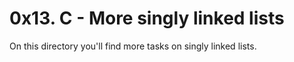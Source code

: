 # 0x13. C - More singly linked lists

On this directory you'll find more tasks on singly linked lists.
